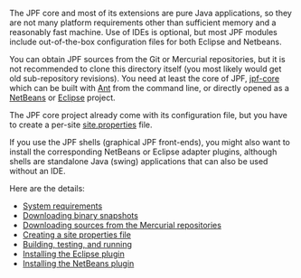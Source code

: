The JPF core and most of its extensions are pure Java applications, so they are not many platform requirements other than sufficient memory and a reasonably fast machine. Use of IDEs is optional, but most JPF modules include out-of-the-box configuration files for both Eclipse and Netbeans.

You can obtain JPF sources from the Git or Mercurial repositories, but it is not recommended to clone this directory itself (you most likely would get old sub-repository revisions). You need at least the core of JPF, [jpf-core](../jpf-core/index) which can be built with [Ant](http://ant.apache.org) from the command line, or directly opened as a [NetBeans](http://www.netbeans.org) or [Eclipse](http://www.eclipse.org) project.

The JPF core project already come with its configuration file, but you have to create a per-site [site.properties](site-properties) file.

If you use the JPF shells (graphical JPF front-ends), you might also want to install the corresponding NetBeans or Eclipse adapter plugins, although shells are standalone Java (swing) applications that can also be used without an IDE.

Here are the details:

  - [System requirements](System-requirements)
  - [Downloading binary snapshots](Downloading-binary-snapshots)
  - [Downloading sources from the Mercurial repositories](Downloading-sources)
  - [Creating a site properties file](Creating-site-properties-file)
  - [Building, testing, and running](Build,-Test,-Run)
  - [Installing the Eclipse plugin](Eclipse-Plugin)
  - [Installing the NetBeans plugin](NetBeans-Plugin)
